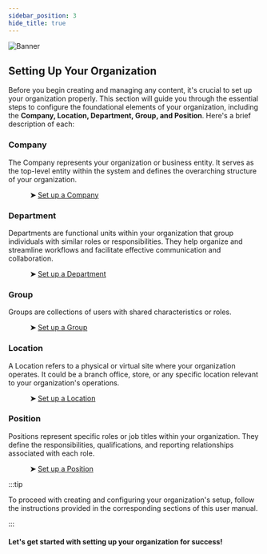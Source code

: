 ```yaml
---
sidebar_position: 3
hide_title: true
---
```


![Banner](/img/banner.png)

## Setting Up Your Organization

Before you begin creating and managing any content, it's crucial to set up your organization properly. This section will guide you through the essential steps to configure the foundational elements of your organization, including the **Company, Location, Department, Group, and Position**. Here's a brief description of each:

### Company

The Company represents your organization or business entity. It serves as the top-level entity within the system and defines the overarching structure of your organization.

&nbsp;&nbsp;&nbsp;&nbsp;&nbsp;&nbsp;&nbsp;&nbsp;&nbsp;&nbsp;&nbsp;**➤** [Set up a Company](../user-manual/Setup/Company.md)

### Department

Departments are functional units within your organization that group individuals with similar roles or responsibilities. They help organize and streamline workflows and facilitate effective communication and collaboration.

&nbsp;&nbsp;&nbsp;&nbsp;&nbsp;&nbsp;&nbsp;&nbsp;&nbsp;&nbsp;&nbsp;**➤** [Set up a Department](../user-manual/Setup/Department.md)

### Group

Groups are collections of users with shared characteristics or roles.

&nbsp;&nbsp;&nbsp;&nbsp;&nbsp;&nbsp;&nbsp;&nbsp;&nbsp;&nbsp;&nbsp;**➤** [Set up a Group](../user-manual/Setup/Group.md)

### Location

A Location refers to a physical or virtual site where your organization operates. It could be a branch office, store, or any specific location relevant to your organization's operations.

&nbsp;&nbsp;&nbsp;&nbsp;&nbsp;&nbsp;&nbsp;&nbsp;&nbsp;&nbsp;&nbsp;**➤** [Set up a Location](../user-manual/Setup/Location.md)

### Position

Positions represent specific roles or job titles within your organization. They define the responsibilities, qualifications, and reporting relationships associated with each role.

&nbsp;&nbsp;&nbsp;&nbsp;&nbsp;&nbsp;&nbsp;&nbsp;&nbsp;&nbsp;&nbsp;**➤** [Set up a Position](../user-manual/Setup/Position.md)

:::tip

To proceed with creating and configuring your organization's setup, follow the instructions provided in the corresponding sections of this user manual.

:::

#### Let's get started with setting up your organization for success!
